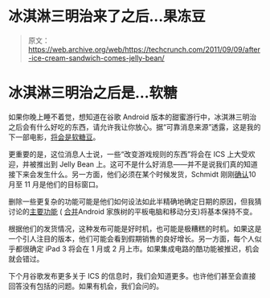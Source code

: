 # 冰淇淋三明治来了之后...果冻豆 

> 原文：<https://web.archive.org/web/https://techcrunch.com/2011/09/09/after-ice-cream-sandwich-comes-jelly-bean/>

# 冰淇淋三明治之后是…软糖

如果你晚上睡不着觉，想知道在谷歌 Android 版本的甜蜜游行中，冰淇淋三明治之后会有什么好吃的东西，请允许我让你放心。据“可靠消息来源”透露，这是我的下一部电影，[将会是软糖豆](https://web.archive.org/web/20230205023935/http://thisismynext.com/2011/09/09/android-jelly-bean/)。

更重要的是，这位消息人士说，一些“改变游戏规则的东西”将会在 ICS 上大受欢迎，并被推出到 Jelly Bean 上。这可不是什么好消息——并不是说我们真的知道接下来会发生什么。另一方面，他们必须在某个时候发货，Schmidt 刚刚[确认](https://web.archive.org/web/20230205023935/https://techcrunch.com/2011/09/07/googles-eric-schmidt-pegs-ice-cream-sandwich-for-mid-fall-release/)10 月至 11 月是他们的目标窗口。

删除一些更复杂的功能可能是他们如何设法如此半精确地确定日期的原因，但我猜讨论的[主要功能](https://web.archive.org/web/20230205023935/https://techcrunch.com/2011/05/10/ice-cream-sandwich-to-bring-new-ui-framework-to-android/) ( [合并](https://web.archive.org/web/20230205023935/https://techcrunch.com/2011/07/29/androids-matias-duarte-ice-cream-sandwich-will-help-devs-cope-with-myriad-form-factors/)Android 家族树的平板电脑和移动分支)将基本保持不变。

根据他们的发货情况，这种发布可能是好时机，也可能是极糟糕的时机。如果这是一个引人注目的版本，他们可能会看到假期销售的良好增长。另一方面，每个人似乎都很确定 iPad 3 将会在 1 月或 2 月上市。如果集成电路的酷功能被推迟，机会就会错过。

下个月谷歌发布更多关于 ICS 的信息时，我们会知道更多。也许他们甚至会直接回答没有包括的问题。如果有机会，我们会问的。